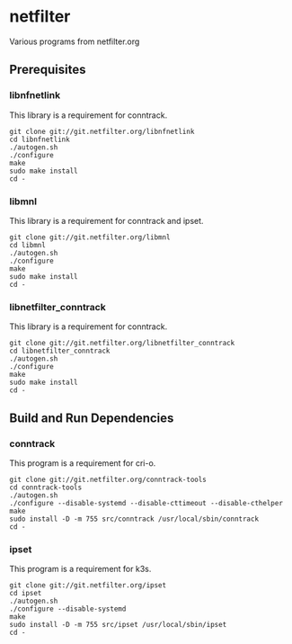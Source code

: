 # netfilter

Various programs from netfilter.org

## Prerequisites

### libnfnetlink

This library is a requirement for conntrack.

``` shell
git clone git://git.netfilter.org/libnfnetlink
cd libnfnetlink
./autogen.sh
./configure
make
sudo make install
cd -
```

### libmnl

This library is a requirement for conntrack and ipset.

``` shell
git clone git://git.netfilter.org/libmnl
cd libmnl
./autogen.sh
./configure
make
sudo make install
cd -
```

### libnetfilter_conntrack

This library is a requirement for conntrack.

``` shell
git clone git://git.netfilter.org/libnetfilter_conntrack
cd libnetfilter_conntrack
./autogen.sh
./configure
make
sudo make install
cd -
```

## Build and Run Dependencies

### conntrack

This program is a requirement for cri-o.

``` shell
git clone git://git.netfilter.org/conntrack-tools
cd conntrack-tools
./autogen.sh
./configure --disable-systemd --disable-cttimeout --disable-cthelper
make
sudo install -D -m 755 src/conntrack /usr/local/sbin/conntrack
cd -
```

### ipset

This program is a requirement for k3s.

``` shell
git clone git://git.netfilter.org/ipset
cd ipset
./autogen.sh
./configure --disable-systemd
make
sudo install -D -m 755 src/ipset /usr/local/sbin/ipset
cd -
```
